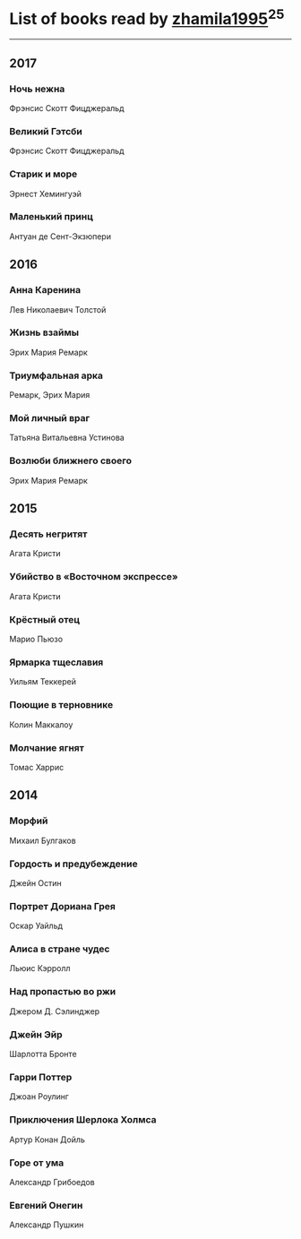 # List of books read by [zhamila1995](http://vk.com/id43615118)<sup>25</sup>
---

## 2017

### Ночь нежна
Фрэнсис Скотт Фицджеральд


### Великий Гэтсби
Фрэнсис Скотт Фицджеральд


### Старик и море
Эрнест Хемингуэй


### Маленький принц
Антуан де Сент-Экзюпери



## 2016

### Анна Каренина
Лев Николаевич Толстой


### Жизнь взаймы
Эрих Мария Ремарк


### Триумфальная арка
Ремарк, Эрих Мария


### Мой личный враг
Татьяна Витальевна Устинова


### Возлюби ближнего своего
Эрих Мария Ремарк



## 2015

### Десять негритят
Агата Кристи


### Убийство в «Восточном экспрессе»
Агата Кристи


### Крёстный отец
Марио Пьюзо


### Ярмарка тщеславия
Уильям Теккерей


### Поющие в терновнике
Колин Маккалоу


### Молчание ягнят
Томас Харрис



## 2014

### Морфий
Михаил Булгаков


### Гордость и предубеждение
Джейн Остин


### Портрет Дориана Грея
Оскар Уайльд


### Алиса в стране чудес
Льюис Кэрролл


### Над пропастью во ржи
Джером Д. Сэлинджер


### Джейн Эйр
Шарлотта Бронте


### Гарри Поттер
Джоан Роулинг


### Приключения Шерлока Холмса
Артур Конан Дойль


### Горе от ума
Александр Грибоедов


### Евгений Онегин
Александр Пушкин



